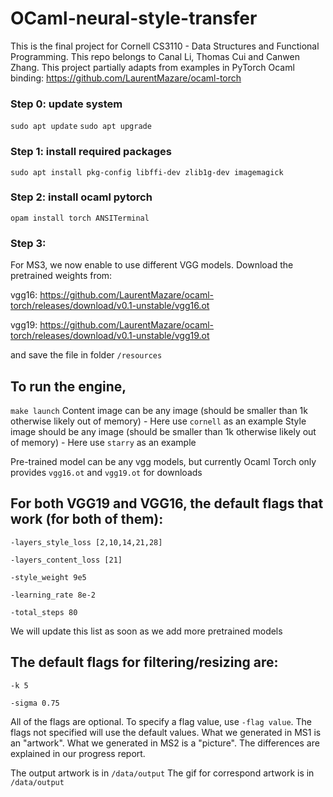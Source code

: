 # OCaml-neural-style-transfer
This is the final project for Cornell CS3110 - Data Structures and Functional Programming. This repo belongs to Canal Li, Thomas Cui and  Canwen Zhang. This project partially adapts from examples in PyTorch Ocaml binding: https://github.com/LaurentMazare/ocaml-torch 

### Step 0: update system
`sudo apt update`
`sudo apt upgrade`

### Step 1: install required packages
`sudo apt install pkg-config libffi-dev zlib1g-dev imagemagick`

### Step 2: install ocaml pytorch
`opam install torch ANSITerminal`

### Step 3: 
For MS3, we now enable to use different VGG models.
Download the pretrained weights from: 

vgg16: 
https://github.com/LaurentMazare/ocaml-torch/releases/download/v0.1-unstable/vgg16.ot

vgg19: 
https://github.com/LaurentMazare/ocaml-torch/releases/download/v0.1-unstable/vgg19.ot

and save the file in folder `/resources`

## To run the engine,
`make launch`
Content image can be any image (should be smaller than 1k otherwise likely out of memory)
    - Here use `cornell` as an example
Style image should be any image (should be smaller than 1k otherwise likely out of memory)
    - Here use `starry` as an example

Pre-trained model can be any vgg models, but currently Ocaml Torch only provides `vgg16.ot` and `vgg19.ot` for downloads

## For both VGG19 and VGG16, the default flags that work (for both of them):

`-layers_style_loss [2,10,14,21,28]`

`-layers_content_loss [21]`

`-style_weight 9e5`

`-learning_rate 8e-2`

`-total_steps 80`

We will update this list as soon as we add more pretrained models
## The default flags for filtering/resizing are:
`-k 5`

`-sigma 0.75`

All of the flags are optional. To specify a flag value, use `-flag value`. The flags not specified will use the default values. What we generated in MS1 is an "artwork". What we generated in MS2 is a "picture". The differences are explained in our progress report. 

The output artwork is in `/data/output`
The gif for correspond artwork is in `/data/output`
